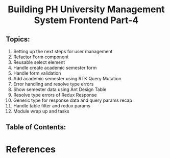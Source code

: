 <h1 align='center'>Building PH University Management System Frontend Part-4</h1>

## Topics:

1. Setting up the next steps for user management
2. Refactor Form component
3. Reusable select element
4. Handle create academic semester form
5. Handle form validation
6. Add academic semester using RTK Query Mutation
7. Error handling and resolve type errors
8. Show semester data using Ant Design Table
9. Resolve type errors of Redux Response
10. Generic type for response data and query params recap
11. Handle table filter and redux params
12. Module wrap up and tasks

## Table of Contents:

# References
